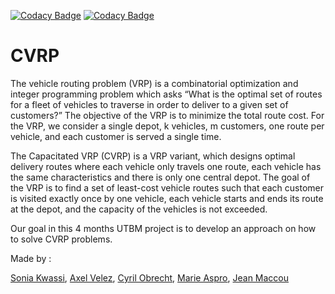 [![Codacy Badge](https://app.codacy.com/project/badge/Grade/cfd443ea5bb04867ac9c898c229650b6)](https://www.codacy.com/gh/galyfray/CVRP/dashboard?utm_source=github.com&amp;utm_medium=referral&amp;utm_content=galyfray/CVRP&amp;utm_campaign=Badge_Grade)
[![Codacy Badge](https://app.codacy.com/project/badge/Coverage/cfd443ea5bb04867ac9c898c229650b6)](https://www.codacy.com/gh/galyfray/CVRP/dashboard?utm_source=github.com&utm_medium=referral&utm_content=galyfray/CVRP&utm_campaign=Badge_Coverage)
# CVRP


The vehicle routing problem (VRP) is a combinatorial optimization and integer programming problem which asks “What is the optimal set of routes for a fleet of vehicles to traverse in order to deliver to a given set of customers?”  The objective of the VRP is to minimize the total route cost. For the VRP, we consider a single depot, k vehicles, m customers, one route per vehicle, and each customer is served a single time.

The Capacitated VRP (CVRP) is a VRP variant, which designs optimal delivery routes where each vehicle only travels one route, each vehicle has the same characteristics and there is only one  central  depot.  The  goal  of  the  VRP  is  to  find  a set  of  least-cost  vehicle  routes  such  that each customer is visited exactly once by one vehicle, each vehicle starts and ends its route at the depot, and the capacity of the vehicles is not exceeded.

Our goal in this 4 months UTBM project is to develop an approach on how to solve CVRP problems.

Made by :

<a href=https://github.com/KwassiSenam>Sonia Kwassi</a>,
<a href=https://github.com/Axelvel>Axel Velez</a>,
<a href=https://github.com/galyfray>Cyril Obrecht</a>,
<a href=https://github.com/m-aspro>Marie Aspro</a>,
<a href=https://github.com/nexowo>Jean Maccou</a>
